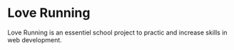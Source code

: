 # Love Running 
Love Running is an essentiel school project to practic and increase skills in web development.